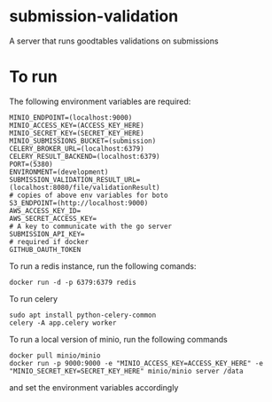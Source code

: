 # submission-validation

A server that runs goodtables validations on submissions

# To run

The following environment variables are required:

```
MINIO_ENDPOINT=(localhost:9000)
MINIO_ACCESS_KEY=(ACCESS_KEY_HERE)
MINIO_SECRET_KEY=(SECRET_KEY_HERE)
MINIO_SUBMISSIONS_BUCKET=(submission)
CELERY_BROKER_URL=(localhost:6379)
CELERY_RESULT_BACKEND=(localhost:6379)
PORT=(5380)
ENVIRONMENT=(development)
SUBMISSION_VALIDATION_RESULT_URL=(localhost:8080/file/validationResult)
# copies of above env variables for boto
S3_ENDPOINT=(http://localhost:9000)
AWS_ACCESS_KEY_ID=
AWS_SECRET_ACCESS_KEY=
# A key to communicate with the go server
SUBMISSION_API_KEY=
# required if docker
GITHUB_OAUTH_TOKEN
```

To run a redis instance, run the following comands:

```
docker run -d -p 6379:6379 redis
```

To run celery

```
sudo apt install python-celery-common
celery -A app.celery worker
```

To run a local version of minio, run the following commands

```
docker pull minio/minio
docker run -p 9000:9000 -e "MINIO_ACCESS_KEY=ACCESS_KEY_HERE" -e "MINIO_SECRET_KEY=SECRET_KEY_HERE" minio/minio server /data
```

and set the environment variables accordingly

